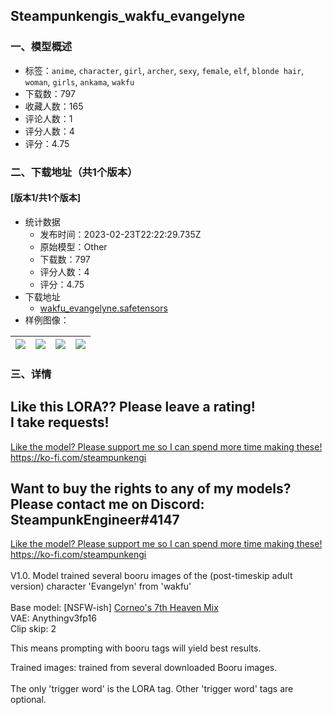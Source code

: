 ## Steampunkengis_wakfu_evangelyne
### 一、模型概述

- 标签：`anime`, `character`, `girl`, `archer`, `sexy`, `female`, `elf`, `blonde hair`, `woman`, `girls`, `ankama`, `wakfu`
- 下载数：797
- 收藏人数：165
- 评论人数：1
- 评分人数：4
- 评分：4.75

### 二、下载地址（共1个版本）

#### [版本1/共1个版本]  

- 统计数据
  - 发布时间：2023-02-23T22:22:29.735Z
  - 原始模型：Other
  - 下载数：797
  - 评分人数：4
  - 评分：4.75
- 下载地址
  - [wakfu_evangelyne.safetensors](https://civitai.com/api/download/models/13362)
- 样例图像：

| <img src="https://image.civitai.com/xG1nkqKTMzGDvpLrqFT7WA/af920a5d-dbb8-4f77-a58f-d114e1255600/width=450/129230.jpeg" /> | <img src="https://image.civitai.com/xG1nkqKTMzGDvpLrqFT7WA/62a53fa2-7c76-46a0-74ac-b5c5cd1a1400/width=450/129209.jpeg" /> | <img src="https://image.civitai.com/xG1nkqKTMzGDvpLrqFT7WA/a23d3125-1f81-4ca2-1368-c8d5d6045d00/width=450/129213.jpeg" /> | <img src="https://image.civitai.com/xG1nkqKTMzGDvpLrqFT7WA/8e54ed8c-17d0-4f0d-fb3c-32ae8dbd3b00/width=450/129211.jpeg" /> |
| ---- | ---- | ---- | ---- |


### 三、详情
<h2>Like this LORA?? Please leave a rating!<br />I take requests!</h2><p></p><p><a target="_blank" rel="ugc" href="https://ko-fi.com/steampunkengi">Like the model? Please support me so I can spend more time making these! https://ko-fi.com/steampunkengi</a><a target="_blank" rel="ugc" href="https://ko-fi.com/steampunkengi￼￼V1.0"><br /></a></p><h2>Want to buy the rights to any of my models? Please contact me on Discord: SteampunkEngineer#4147<br /></h2><p><a target="_blank" rel="ugc" href="https://ko-fi.com/steampunkengi">Like the model? Please support me so I can spend more time making these! https://ko-fi.com/steampunkengi</a><br /><br />V1.0. Model trained several booru images of the (post-timeskip adult version) character 'Evangelyn' from 'wakfu'<br /><br />Base model: [NSFW-ish] <a target="_blank" rel="ugc" href="https://civitai.com/models/4669/corneos-7th-heaven-mix">Corneo's 7th Heaven Mix</a><br />VAE: Anythingv3fp16<br />Clip skip: 2</p><p>This means prompting with booru tags will yield best results.</p><p>Trained images: trained from several downloaded Booru images.<br /><br />The only 'trigger word' is the LORA tag. Other 'trigger word' tags are optional.</p>